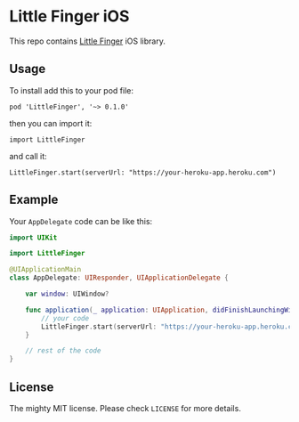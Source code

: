 # Little Finger iOS

This repo contains [Little Finger](http://avi.im/little-finger) iOS library.

## Usage

To install add this to your pod file:

    pod 'LittleFinger', '~> 0.1.0'

then you can import it:  

    import LittleFinger

and call it:

    LittleFinger.start(serverUrl: "https://your-heroku-app.heroku.com")

## Example

Your `AppDelegate` code can be like this:

```swift
import UIKit

import LittleFinger

@UIApplicationMain
class AppDelegate: UIResponder, UIApplicationDelegate {

    var window: UIWindow?

    func application(_ application: UIApplication, didFinishLaunchingWithOptions launchOptions: [UIApplicationLaunchOptionsKey: Any]?) -> Bool {
        // your code
        LittleFinger.start(serverUrl: "https://your-heroku-app.heroku.com")
    }

    // rest of the code
}
```


## License

The mighty MIT license. Please check `LICENSE` for more details.
